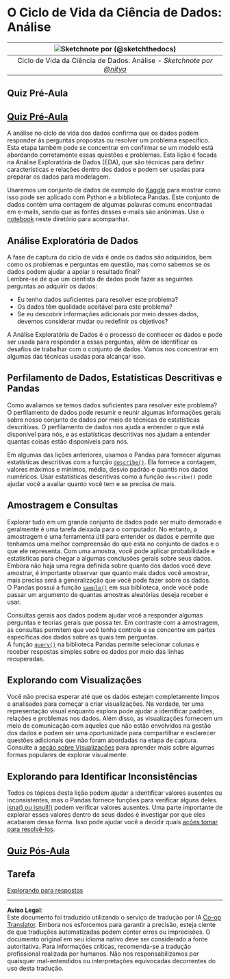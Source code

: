 <!--
CO_OP_TRANSLATOR_METADATA:
{
  "original_hash": "a167aa0bfb1c46ece1b3d21ae939cc0d",
  "translation_date": "2025-09-04T17:45:10+00:00",
  "source_file": "4-Data-Science-Lifecycle/15-analyzing/README.md",
  "language_code": "br"
}
-->
# O Ciclo de Vida da Ciência de Dados: Análise

|![ Sketchnote por [(@sketchthedocs)](https://sketchthedocs.dev) ](../../sketchnotes/15-Analyzing.png)|
|:---:|
| Ciclo de Vida da Ciência de Dados: Análise - _Sketchnote por [@nitya](https://twitter.com/nitya)_ |

## Quiz Pré-Aula

## [Quiz Pré-Aula](https://purple-hill-04aebfb03.1.azurestaticapps.net/quiz/28)

A análise no ciclo de vida dos dados confirma que os dados podem responder às perguntas propostas ou resolver um problema específico. Esta etapa também pode se concentrar em confirmar se um modelo está abordando corretamente essas questões e problemas. Esta lição é focada na Análise Exploratória de Dados (EDA), que são técnicas para definir características e relações dentro dos dados e podem ser usadas para preparar os dados para modelagem.

Usaremos um conjunto de dados de exemplo do [Kaggle](https://www.kaggle.com/balaka18/email-spam-classification-dataset-csv/version/1) para mostrar como isso pode ser aplicado com Python e a biblioteca Pandas. Este conjunto de dados contém uma contagem de algumas palavras comuns encontradas em e-mails, sendo que as fontes desses e-mails são anônimas. Use o [notebook](notebook.ipynb) neste diretório para acompanhar.

## Análise Exploratória de Dados

A fase de captura do ciclo de vida é onde os dados são adquiridos, bem como os problemas e perguntas em questão, mas como sabemos se os dados podem ajudar a apoiar o resultado final?  
Lembre-se de que um cientista de dados pode fazer as seguintes perguntas ao adquirir os dados:  
- Eu tenho dados suficientes para resolver este problema?  
- Os dados têm qualidade aceitável para este problema?  
- Se eu descobrir informações adicionais por meio desses dados, devemos considerar mudar ou redefinir os objetivos?  

A Análise Exploratória de Dados é o processo de conhecer os dados e pode ser usada para responder a essas perguntas, além de identificar os desafios de trabalhar com o conjunto de dados. Vamos nos concentrar em algumas das técnicas usadas para alcançar isso.

## Perfilamento de Dados, Estatísticas Descritivas e Pandas

Como avaliamos se temos dados suficientes para resolver este problema? O perfilamento de dados pode resumir e reunir algumas informações gerais sobre nosso conjunto de dados por meio de técnicas de estatísticas descritivas. O perfilamento de dados nos ajuda a entender o que está disponível para nós, e as estatísticas descritivas nos ajudam a entender quantas coisas estão disponíveis para nós.

Em algumas das lições anteriores, usamos o Pandas para fornecer algumas estatísticas descritivas com a função [`describe()`](https://pandas.pydata.org/pandas-docs/stable/reference/api/pandas.DataFrame.describe.html). Ela fornece a contagem, valores máximos e mínimos, média, desvio padrão e quantis nos dados numéricos. Usar estatísticas descritivas como a função `describe()` pode ajudar você a avaliar quanto você tem e se precisa de mais.

## Amostragem e Consultas

Explorar tudo em um grande conjunto de dados pode ser muito demorado e geralmente é uma tarefa deixada para o computador. No entanto, a amostragem é uma ferramenta útil para entender os dados e permite que tenhamos uma melhor compreensão do que está no conjunto de dados e o que ele representa. Com uma amostra, você pode aplicar probabilidade e estatísticas para chegar a algumas conclusões gerais sobre seus dados. Embora não haja uma regra definida sobre quanto dos dados você deve amostrar, é importante observar que quanto mais dados você amostrar, mais precisa será a generalização que você pode fazer sobre os dados.  
O Pandas possui a função [`sample()`](https://pandas.pydata.org/pandas-docs/stable/reference/api/pandas.DataFrame.sample.html) em sua biblioteca, onde você pode passar um argumento de quantas amostras aleatórias deseja receber e usar.

Consultas gerais aos dados podem ajudar você a responder algumas perguntas e teorias gerais que possa ter. Em contraste com a amostragem, as consultas permitem que você tenha controle e se concentre em partes específicas dos dados sobre as quais tem perguntas.  
A função [`query()`](https://pandas.pydata.org/pandas-docs/stable/reference/api/pandas.DataFrame.query.html) na biblioteca Pandas permite selecionar colunas e receber respostas simples sobre os dados por meio das linhas recuperadas.

## Explorando com Visualizações

Você não precisa esperar até que os dados estejam completamente limpos e analisados para começar a criar visualizações. Na verdade, ter uma representação visual enquanto explora pode ajudar a identificar padrões, relações e problemas nos dados. Além disso, as visualizações fornecem um meio de comunicação com aqueles que não estão envolvidos na gestão dos dados e podem ser uma oportunidade para compartilhar e esclarecer questões adicionais que não foram abordadas na etapa de captura. Consulte a [seção sobre Visualizações](../../../../../../../../../3-Data-Visualization) para aprender mais sobre algumas formas populares de explorar visualmente.

## Explorando para Identificar Inconsistências

Todos os tópicos desta lição podem ajudar a identificar valores ausentes ou inconsistentes, mas o Pandas fornece funções para verificar alguns deles. [isna() ou isnull()](https://pandas.pydata.org/pandas-docs/stable/reference/api/pandas.isna.html) podem verificar valores ausentes. Uma parte importante de explorar esses valores dentro de seus dados é investigar por que eles acabaram dessa forma. Isso pode ajudar você a decidir quais [ações tomar para resolvê-los](/2-Working-With-Data/08-data-preparation/notebook.ipynb).

## [Quiz Pós-Aula](https://ff-quizzes.netlify.app/en/ds/)

## Tarefa

[Explorando para respostas](assignment.md)

---

**Aviso Legal**:  
Este documento foi traduzido utilizando o serviço de tradução por IA [Co-op Translator](https://github.com/Azure/co-op-translator). Embora nos esforcemos para garantir a precisão, esteja ciente de que traduções automatizadas podem conter erros ou imprecisões. O documento original em seu idioma nativo deve ser considerado a fonte autoritativa. Para informações críticas, recomenda-se a tradução profissional realizada por humanos. Não nos responsabilizamos por quaisquer mal-entendidos ou interpretações equivocadas decorrentes do uso desta tradução.